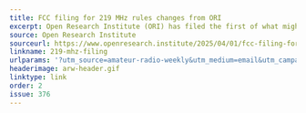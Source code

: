 ```yaml
---
title: FCC filing for 219 MHz rules changes from ORI
excerpt: Open Research Institute (ORI) has filed the first of what might be several comments and proposed rules making efforts to the FCC about reforming Amateur Radio use of the 219 MHz band.
source: Open Research Institute
sourceurl: https://www.openresearch.institute/2025/04/01/fcc-filing-for-219-mhz-rules-changes-from-ori/
linkname: 219-mhz-filing
urlparams: '?utm_source=amateur-radio-weekly&utm_medium=email&utm_campaign=newsletter'
headerimage: arw-header.gif
linktype: link
order: 2
issue: 376
---
```

